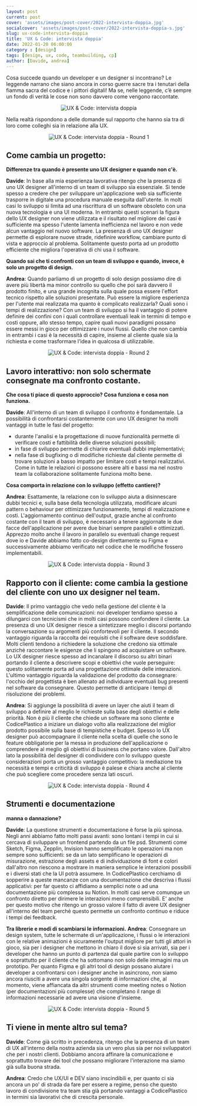 ```yaml
---
layout: post
current: post
cover: 'assets/images/post-cover/2022-intervista-doppia.jpg'
socialcover: 'assets/images/post-cover/2022-intervista-doppia-s.jpg'
slug: ux-code-intervista-doppia
title: 'UX & Code: intervista doppia'
date: 2022-01-20 06:00:00
category : [design]
tags: [design, ux, code, teambuilding, cp]
author: [Davide, andrea]
---
```


Cosa succede quando un developer e un designer si incontrano? Le leggende narrano che siano ancora in corso guerre sacre tra i tenutari della fiamma sacra del codice e i pittori digitali! Ma se, nelle leggende, c’è sempre un fondo di verità le cose non sono davvero come vengono raccontate.

<figure style="text-align:center"><img src="/assets/images/post-content/intervista-doppia/double_l_001.png" alt="UX & Code: intervista doppia" /></figure>

Nella realtà rispondono a delle domande sul rapporto che hanno sia tra di loro come colleghi sia in relazione alla UX.

<figure style="text-align:center"><img src="/assets/images/post-content/intervista-doppia/double_s_001.png" alt="UX & Code: intervista doppia - Round 1" /></figure>

## Come cambia un progetto:
**Differenze tra quando è presente uno UX designer e quando non c'è.**

**Davide**: In base alla mia esperienza lavorativa ritengo che la presenza di uno UX designer all'interno di un team di sviluppo sia essenziale.
Si tende spesso a credere che per sviluppare un'applicazione web sia sufficiente trasporre in digitale una procedura manuale eseguita dall'utente.
In molti casi lo sviluppo si limita ad una riscrittura di un software obsoleto con una nuova tecnologia e una UI moderna.
In entrambi questi scenari la figura dello UX designer non viene utilizzata e il risultato nel migliore dei casi è sufficiente ma spesso l'utente lamenta inefficienza nel lavoro e non vede alcun vantaggio nel nuovo software. La presenza di uno UX designer permette di esplorare nuove strade, ridefinire workflow, cambiare punto di vista e approccio al problema. Solitamente questo porta ad un prodotto efficiente che migliora l'operativa di chi usa il software.

**Quando sai che ti confronti con un team di sviluppo e quando, invece, è solo un progetto di design.**

**Andrea**: Quando parliamo di un progetto di solo design possiamo dire di avere più libertà ma minor controllo su quello che poi sarà davvero il prodotto finito, e una grande incognita sulla quale possa essere l'effort tecnico rispetto alle soluzioni presentate. Può essere la migliore esperienza per l'utente mai realizzata ma quanto è complicato realizzarla? Quali sono i tempi di realizzazione?
Con un team di sviluppo si ha il vantaggio di potere definire dei confini con i quali controllare eventuali leak in termini di tempo e costi oppure, allo stesso tempo, capire quali nuovi paradigmi possano essere messi in gioco per ottimizzare i nuovi flussi. 
Quello che non cambia in entrambi i casi è la necessità di capire, insieme al cliente quale sia la richiesta e come trasformare l’idea in qualcosa di utilizzabile.

<figure style="text-align:center"><img src="/assets/images/post-content/intervista-doppia/double_s_002.png" alt="UX & Code: intervista doppia - Round 2" /></figure>

## Lavoro interattivo: non solo schermate consegnate ma confronto costante.
**Che cosa ti piace di questo approccio? Cosa funziona e cosa non funziona.**

**Davide**: All'interno di un team di sviluppo il confronto è fondamentale.
La possibilità di confrontarsi costantemente con uno UX designer ha molti vantaggi in tutte le fasi del progetto:
- durante l'analisi e la progettazione di nuove funzionalità permette di verificare costi e fattibilità delle diverse soluzioni possibili;
- in fase di sviluppo permette di chiarire eventuali dubbi implementativi;
- nella fase di bugfixing o di modifiche richieste dal cliente permette di trovare soluzioni a basso impatto per limitare costi e tempi realizzativi.
Come in tutte le relazioni ci possono essere alti e bassi ma nel nostro team la collaborazione solitamente funziona molto bene.

**Cosa comporta in relazione con lo sviluppo (effetto cantiere)?**

**Andrea**: Esattamente, la relazione con lo sviluppo aiuta a disinnescare dubbi tecnici e, sulla base della tecnologia utilizzata, modificare alcuni pattern o behaviour per ottimizzare funzionamento, tempi di realizzazione e costi.
L'aggiornamento continuo dell'output, grazie anche al confronto costante con il team di sviluppo, è necessario a tenere aggiornate le due facce dell'applicazione per avere due binari sempre paralleli e ottimizzati. Apprezzo molto anche il lavoro in parallelo su eventuali change request dove io e Davide abbiamo fatto co-design direttamente su Figma e successivamente abbiamo verificato nel codice che le modifiche fossero implementabili.

<figure style="text-align:center"><img src="/assets/images/post-content/intervista-doppia/double_s_003.png" alt="UX & Code: intervista doppia - Round 3" /></figure>

## Rapporto con il cliente: come cambia la gestione del cliente con uno ux designer nel team.
**Davide**: Il primo vantaggio che vedo nella gestione del cliente è la semplificazione delle comunicazioni: noi developer tendiamo spesso a dilungarci con tecnicismi che in molti casi possono confondere il cliente. La presenza di uno UX designer riesce a sintetizzare meglio i discorsi portando la conversazione su argomenti più confortevoli per il cliente.
Il secondo vantaggio riguarda la raccolta dei requisiti che il software deve soddisfare.
Molti clienti tendono a richiedere la soluzione che credono sia ottimale anziché raccontare le esigenze che li spingono ad acquistare un software. Lo UX designer riesce spesso ad incanalare il discorso su altri binari portando il cliente a descrivere scopi e obiettivi che vuole perseguire: questo solitamente porta ad una progettazione ottimale delle interazioni.
L'ultimo vantaggio riguarda la validazione del prodotto da consegnare: l'occhio del progettista è ben allenato ad individuare eventuali bug presenti nel software da consegnare. Questo permette di anticipare i tempi di risoluzione dei problemi.

**Andrea**: Si aggiunge la possibilità di avere un layer che aiuti il team di sviluppo a definire al meglio le richieste sulla base degli obiettivi e delle priorità. Non è più il cliente che chiede un software ma sono cliente e CodicePlastico a iniziare un dialogo volto alla realizzazione del miglior prodotto possibile sulla base di tempistiche e budget. Spesso lo UX designer può accompagnare il cliente nella scelta di quelle che sono le feature obbligatorie per la messa in produzione dell'applicazione o comprendere al meglio gli obiettivi di business che portano valore.
Dall'altro lato la possibilità del designer di condividere con lo sviluppo queste considerazioni porta un grosso vantaggio competitivo: la mediazione tra necessità e tempi e criticità di sviluppo è palese e chiara anche al cliente che può scegliere come procedere senza lati oscuri.

<figure style="text-align:center"><img src="/assets/images/post-content/intervista-doppia/double_s_004.png" alt="UX & Code: intervista doppia - Round 4" /></figure>

## Strumenti e documentazione
**manna o dannazione?**

**Davide**: La questione strumenti e documentazione è forse la più spinosa.
Negli anni abbiamo fatto molti passi avanti: sono lontani i tempi in cui si cercava di sviluppare un frontend partendo da un file psd. Strumenti come Sketch, Figma, Zepplin, Invision hanno semplificato le operazioni ma non sempre sono sufficienti: se da un lato semplificano le operazioni di misurazione, estrazione degli assets e di individuazione di font e colori dall'altro non riescono a mostrare in maniera semplice le interazioni possibili e i diversi stati che la UI potrà assumere.
In CodicePlastico cerchiamo di sopperire a queste mancanze con una documentazione che descriva i flussi applicativi: per far questo ci affidiamo a semplici note o ad una documentazione più complessa su Notion.
In molti casi serve comunque un confronto diretto per dirimere le interazioni meno comprensibili.
E' anche per questo motivo che ritengo un grosso valore il fatto di avere UX designer all'interno del team perché questo permette un confronto continuo e riduce i tempi dei feedback.

**Tra librerie e modi di scambiarsi le informazioni.**
**Andrea**: Consegnare un design system, tutte le schermate di un'applicazione, i flussi o le interazioni con le relative animazioni è sicuramente l'output migliore per tutti gli attori in gioco, sia per i designer che mettono in chiaro il dove si sia arrivati, sia per i developer che hanno un punto di partenza dal quale partire con lo sviluppo e soprattutto per il cliente che ha sottomano non solo delle immagini ma un prototipo. Per quanto Figma e gli altri tool di design possano aiutare i developer a confrontarsi con i designer anche in asincrono, non siamo ancora riusciti a avere una singola sorgente di informazioni che, al momento, viene affiancata da altri strumenti come meeting notes o Notion (per documentazioni più complesse) che completano il range di informazioni necessarie ad avere una visione d'insieme.

<figure style="text-align:center"><img src="/assets/images/post-content/intervista-doppia/double_s_005.png" alt="UX & Code: intervista doppia - Round 5" /></figure>

## Ti viene in mente altro sul tema?
**Davide**: Come già scritto in precedenza, ritengo che la presenza di un team di UX all'interno della nostra azienda sia un vero plus sia per noi sviluppatori che per i nostri clienti.
Dobbiamo ancora affinare la comunicazione e soprattutto trovare dei tool che possano migliorare l'interazione ma siamo già sulla buona strada.

**Andrea**: Credo che UX/UI e DEV siano inscindibili e, per quanto ci sia ancora un po' di strada da fare per essere a regime, penso che questo lavoro di condivisione tra team stia già portando vantaggi a CodicePlastico in termini sia lavorativi che di crescita personale.



